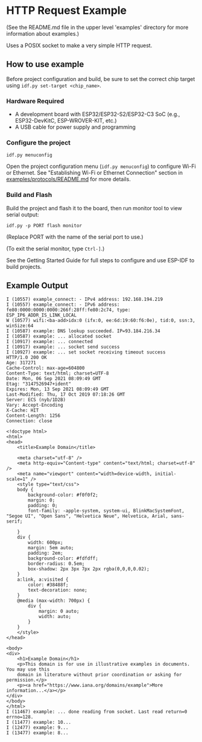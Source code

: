 # HTTP Request Example

(See the README.md file in the upper level 'examples' directory for more information about examples.)

Uses a POSIX socket to make a very simple HTTP request.

## How to use example
Before project configuration and build, be sure to set the correct chip target using `idf.py set-target <chip_name>`.

### Hardware Required

* A development board with ESP32/ESP32-S2/ESP32-C3 SoC (e.g., ESP32-DevKitC, ESP-WROVER-KIT, etc.)
* A USB cable for power supply and programming

### Configure the project

```
idf.py menuconfig
```
Open the project configuration menu (`idf.py menuconfig`) to configure Wi-Fi or Ethernet. See "Establishing Wi-Fi or Ethernet Connection" section in [examples/protocols/README.md](../../README.md) for more details.

### Build and Flash

Build the project and flash it to the board, then run monitor tool to view serial output:

```
idf.py -p PORT flash monitor
```

(Replace PORT with the name of the serial port to use.)

(To exit the serial monitor, type ``Ctrl-]``.)

See the Getting Started Guide for full steps to configure and use ESP-IDF to build projects.

## Example Output

```
I (10557) example_connect: - IPv4 address: 192.168.194.219
I (10557) example_connect: - IPv6 address: fe80:0000:0000:0000:266f:28ff:fe80:2c74, type: ESP_IP6_ADDR_IS_LINK_LOCAL
W (10577) wifi:<ba-add>idx:0 (ifx:0, ee:6d:19:60:f6:0e), tid:0, ssn:3, winSize:64
I (10587) example: DNS lookup succeeded. IP=93.184.216.34
I (10587) example: ... allocated socket
I (10917) example: ... connected
I (10917) example: ... socket send success
I (10927) example: ... set socket receiving timeout success
HTTP/1.0 200 OK
Age: 317271
Cache-Control: max-age=604800
Content-Type: text/html; charset=UTF-8
Date: Mon, 06 Sep 2021 08:09:49 GMT
Etag: "3147526947+ident"
Expires: Mon, 13 Sep 2021 08:09:49 GMT
Last-Modified: Thu, 17 Oct 2019 07:18:26 GMT
Server: ECS (nyb/1D2B)
Vary: Accept-Encoding
X-Cache: HIT
Content-Length: 1256
Connection: close

<!doctype html>
<html>
<head>
    <title>Example Domain</title>

    <meta charset="utf-8" />
    <meta http-equiv="Content-type" content="text/html; charset=utf-8" />
    <meta name="viewport" content="width=device-width, initial-scale=1" />
    <style type="text/css">
    body {
        background-color: #f0f0f2;
        margin: 0;
        padding: 0;
        font-family: -apple-system, system-ui, BlinkMacSystemFont, "Segoe UI", "Open Sans", "Helvetica Neue", Helvetica, Arial, sans-serif;
        
    }
    div {
        width: 600px;
        margin: 5em auto;
        padding: 2em;
        background-color: #fdfdff;
        border-radius: 0.5em;
        box-shadow: 2px 3px 7px 2px rgba(0,0,0,0.02);
    }
    a:link, a:visited {
        color: #38488f;
        text-decoration: none;
    }
    @media (max-width: 700px) {
        div {
            margin: 0 auto;
            width: auto;
        }
    }
    </style>    
</head>

<body>
<div>
    <h1>Example Domain</h1>
    <p>This domain is for use in illustrative examples in documents. You may use this
    domain in literature without prior coordination or asking for permission.</p>
    <p><a href="https://www.iana.org/domains/example">More information...</a></p>
</div>
</body>
</html>
I (11467) example: ... done reading from socket. Last read return=0 errno=128.
I (11477) example: 10... 
I (12477) example: 9... 
I (13477) example: 8... 
```
